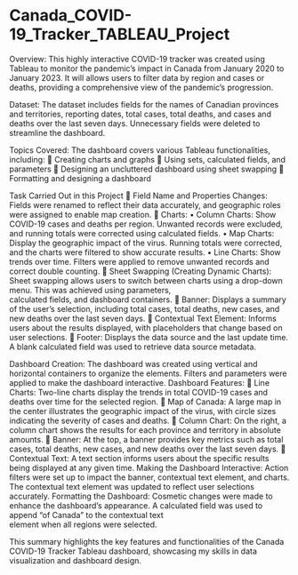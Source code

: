 # Canada_COVID-19_Tracker_TABLEAU_Project

Overview: 
This highly interactive COVID-19 tracker was created using Tableau to monitor the pandemic’s impact in Canada from January 2020 to January 2023. It will allows users to filter data by region and cases or deaths, providing a comprehensive view of the pandemic’s progression.

Dataset: 
The dataset includes fields for the names of Canadian provinces and territories, reporting dates, total cases, total deaths, and cases and deaths over the last seven days. Unnecessary fields were deleted to streamline the dashboard.

Topics Covered: The dashboard covers various Tableau functionalities, including:
      	Creating charts and graphs
      	Using sets, calculated fields, and parameters
      	Designing an uncluttered dashboard using sheet swapping
      	Formatting and designing a dashboard

Task Carried Out in this Project
      	Field Name and Properties Changes: Fields were renamed to reflect their data accurately, and geographic roles were assigned to enable map creation.
      	Charts:
          •	Column Charts: Show COVID-19 cases and deaths per region. Unwanted records were excluded, and running totals were corrected using calculated fields.
          •	Map Charts: Display the geographic impact of the virus. Running totals were corrected, and the charts were filtered to show accurate results.
          •	Line Charts: Show trends over time. Filters were applied to remove unwanted records and correct double counting.
      	Sheet Swapping (Creating Dynamic Charts): Sheet swapping allows users to switch between charts using a drop-down menu. This was achieved using parameters,   
        calculated fields, and dashboard containers.
      	Banner: Displays a summary of the user’s selection, including total cases, total deaths, new cases, and new deaths over the last seven days.
      	Contextual Text Element: Informs users about the results displayed, with placeholders that change based on user selections.
      	Footer: Displays the data source and the last update time. A blank calculated field was used to retrieve data source metadata.

Dashboard Creation: The dashboard was created using vertical and horizontal containers to organize the elements. Filters and parameters were applied to make the dashboard interactive.
  Dashboard Features:
      	Line Charts: Two-line charts display the trends in total COVID-19 cases and deaths over time for the selected region.
      	Map of Canada: A large map in the center illustrates the geographic impact of the virus, with circle sizes indicating the severity of cases and deaths.
      	Column Chart: On the right, a column chart shows the results for each province and territory in absolute amounts.
      	Banner: At the top, a banner provides key metrics such as total cases, total deaths, new cases, and new deaths over the last seven days.
      	Contextual Text: A text section informs users about the specific results being displayed at any given time.
  Making the Dashboard Interactive: Action filters were set up to impact the banner, contextual text element, and charts. The contextual text element was updated to reflect 
      user selections accurately.
  Formatting the Dashboard: Cosmetic changes were made to enhance the dashboard’s appearance. A calculated field was used to append “of Canada” to the contextual text     
      element when all regions were selected.

This summary highlights the key features and functionalities of the Canada COVID-19 Tracker Tableau dashboard, showcasing my skills in data visualization and dashboard design.
